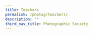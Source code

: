 ```yaml
---
title: Teachers
permalink: /photog/teachers/
description: ""
third_nav_title: Photographic Society
---
```

